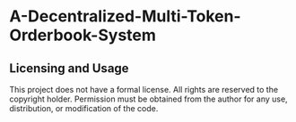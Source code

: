 # A-Decentralized-Multi-Token-Orderbook-System

## Licensing and Usage

This project does not have a formal license. All rights are reserved to the copyright holder. Permission must be obtained from the author for any use, distribution, or modification of the code.
